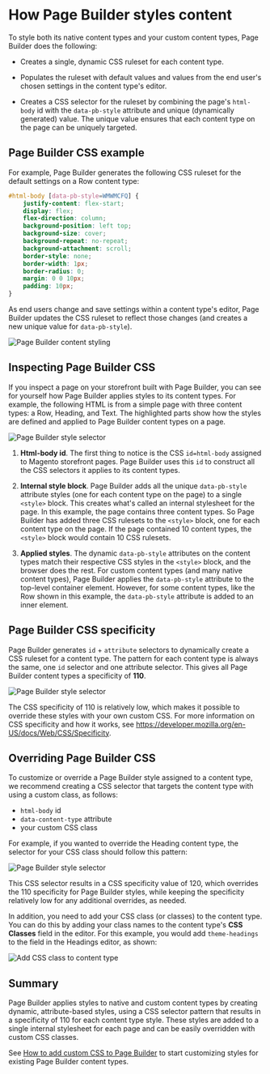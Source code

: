 # How Page Builder styles content

To style both its native content types and your custom content types, Page Builder does the following:

-  Creates a single, dynamic CSS ruleset for each content type.

-  Populates the ruleset with default values and values from the end user's chosen settings in the content type's editor.

-  Creates a CSS selector for the ruleset by combining the page's `html-body` id with the `data-pb-style` attribute and unique (dynamically generated) value. The unique value ensures that each content type on the page can be uniquely targeted.

## Page Builder CSS example
For example, Page Builder generates the following CSS ruleset for the default settings on a Row content type:

```css
#html-body [data-pb-style=WMWMCFQ] {
    justify-content: flex-start;
    display: flex;
    flex-direction: column;
    background-position: left top;
    background-size: cover;
    background-repeat: no-repeat;
    background-attachment: scroll;
    border-style: none;
    border-width: 1px;
    border-radius: 0;
    margin: 0 0 10px;
    padding: 10px;
}
````

As end users change and save settings within a content type's editor, Page Builder updates the CSS ruleset to reflect those changes (and creates a new unique value for `data-pb-style`).

![Page Builder content styling](../images/how-pagebuilder-styles-content.svg)

## Inspecting Page Builder CSS

If you inspect a page on your storefront built with Page Builder, you can see for yourself how Page Builder applies styles to its content types. For example, the following HTML is from a simple page with three content types: a Row, Heading, and Text. The highlighted parts show how the styles are defined and applied to Page Builder content types on a page.

![Page Builder style selector](../images/pagebuilder-inspect-styling.png)

1. **Html-body id**. The first thing to notice is the CSS `id=html-body` assigned to Magento storefront pages. Page Builder uses this `id` to construct all the CSS selectors it applies to its content types.

2. **Internal style block**. Page Builder adds all the unique `data-pb-style` attribute styles (one for each content type on the page) to a single `<style>` block. This creates what's called an internal stylesheet for the page. In this example, the page contains three content types. So Page Builder has added three CSS rulesets to the `<style>` block, one for each content type on the page. If the page contained 10 content types, the `<style>` block would contain 10 CSS rulesets.

3. **Applied styles**. The dynamic `data-pb-style` attributes on the content types match their respective CSS styles in the `<style>` block, and the browser does the rest. For custom content types (and many native content types), Page Builder applies the `data-pb-style` attribute to the top-level container element. However, for some content types, like the Row shown in this example, the `data-pb-style` attribute is added to an inner element.

## Page Builder CSS specificity

Page Builder generates `id` + `attribute` selectors to dynamically create a CSS ruleset for a content type. The pattern for each content type is always the same, one `id` selector and one attribute selector. This gives all Page Builder content types a specificity of **110**.

![Page Builder style selector](../images/pagebuilder-style-selector.svg)

The CSS specificity of 110 is relatively low, which makes it possible to override these styles with your own custom CSS. For more information on CSS specificity and how it works, see https://developer.mozilla.org/en-US/docs/Web/CSS/Specificity.

## Overriding Page Builder CSS

To customize or override a Page Builder style assigned to a content type, we recommend creating a CSS selector that targets the content type with using a custom class, as follows:

-  `html-body` id
-  `data-content-type` attribute
-  your custom CSS class

For example, if you wanted to override the Heading content type, the selector for your CSS class should follow this pattern:

![Page Builder style selector](../images/pagebuilder-style-override-selector.svg)

This CSS selector results in a CSS specificity value of 120, which overrides the 110 specificity for Page Builder styles, while keeping the specificity relatively low for any additional overrides, as needed.

In addition, you need to add your CSS class (or classes) to the content type. You can do this by adding your class names to the content type's **CSS Classes** field in the editor. For this example, you would add `theme-headings` to the field in the Headings editor, as shown:

![Add CSS class to content type](../images/css-classes-field.svg)

## Summary

Page Builder applies styles to native and custom content types by creating dynamic, attribute-based styles, using a CSS selector pattern that results in a specificity of 110 for each content type style. These styles are added to a single internal stylesheet for each page and can be easily overridden with custom CSS classes.

See [How to add custom CSS to Page Builder](how-to-add-custom-styles.md) to start customizing styles for existing Page Builder content types.
